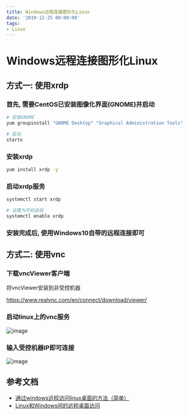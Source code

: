 ```yaml
---
title: Windows远程连接图形化Linux
date: '2019-12-25 00:00:00'
tags:
- Linux
---
```

# Windows远程连接图形化Linux

## 方式一: 使用xrdp

### 首先, 需要CentOS已安装图像化界面(GNOME)并启动
```bash
# 安装GNOME
yum groupinstall "GNOME Desktop" "Graphical Administration Tools"

# 启动
startx
```

### 安装xrdp

```bash
yum install xrdp -y
```

### 启动xrdp服务
```bash
systemctl start xrdp

# 设置为开机自启
systemctl enable xrdp
```

### 安装完成后, 使用Windows10自带的远程连接即可


## 方式二: 使用vnc

### 下载vncViewer客户端

将vncViewer安装到非受控机器

https://www.realvnc.com/en/connect/download/viewer/

### 启动linux上的vnc服务

![image](https://gitee.com/swang-harbin/pic-bed/raw/master/images/2021/20210609143009.png)

### 输入受控机器IP即可连接

![image](https://gitee.com/swang-harbin/pic-bed/raw/master/images/2021/20210619224104.png)

## 参考文档

- [通过windows远程访问linux桌面的方法（简单）](https://www.cnblogs.com/lizhangshu/p/9709531.html)
- [Linux和Windows间的远程桌面访问](https://blog.csdn.net/u011054333/article/details/79905102)

